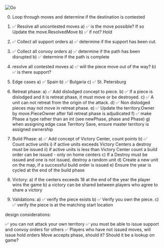 ![Go](https://github.com/fogonthedowns/diplomatic/workflows/Go/badge.svg)

0) Loop through moves and determine if the destination is contested

1) ✅ Resolve all uncontested moves
   a) ✅ is the move possible? If so Update the move.ResolvedMove
   b) ✅ if not? Hold 

2) ✅ Collect all support orders
   a) ✅ determine if the support has been cut.

3) ✅ Collect all convoy orders
   a) ✅ determine if the path has been disrupted
   b) ✅ determine if the path is complete

4) resolve all contested moves
   a) ✅ will the piece move out of the way?
   b) ✅ is there support?

5) Edge cases
   a) ✅ Spain
   b) ✅ Bulgaria
   c) ✅ St. Petersburg

6) Retreat phase:
  a) ✅ Add dislodged concept to piece.
  b) ✅ If a piece is dislodged and it is retreat phase, it must move or be destroyed. 
  c) ✅ A unit can not retreat from the origin of the attack.
  d) ✅ Non dislodged pieces may not move in retreat phase.
  e) ✅ Update the territory.Owner by move.PieceOwner after fall retreat phase is adjudicated
  f) ✅ make Phase a type rather than an int (see newPhase, phase and Phase)
  g) when assigning edge case Territory Save, ensure master territory is assigned ownership

7) Build Phase:
  a) ✅ Add concept of Victory Center, count points
  b) ✅ Count active units
     i) if active units exceeds Victory Centers a destroy must be issued
    ii) if active units is less than Victory Center count a build order can be issued - only on home centers
  c) If a Destroy must be issued and one is not issued, destroy a random unit
  d) Create a new unit on the map, if a successful build order is issued
  e) Ensure the year is cycled at the end of the build phase

8) Victory:
  a) if the centers exceeds 18 at the end of the year the player wins the game
  b) a victory can be shared between players who agree to share a victory

9) Validations:
    a) ✅ verify the piece exists
    b) ✅ Verify you own the piece.
    c) ✅ verify the piece is at the matching start location 

design considerations:

✅ you can not attack your own territory
✅ you must be able to issue support and convoy orders for others
✅ Players who have not issued moves, will issue hold orders
Move accepts phase, should it? Should it be a lookup on game?
